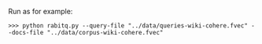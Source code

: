 Run as for example:
```
>>> python rabitq.py --query-file "../data/queries-wiki-cohere.fvec" --docs-file "../data/corpus-wiki-cohere.fvec"
```